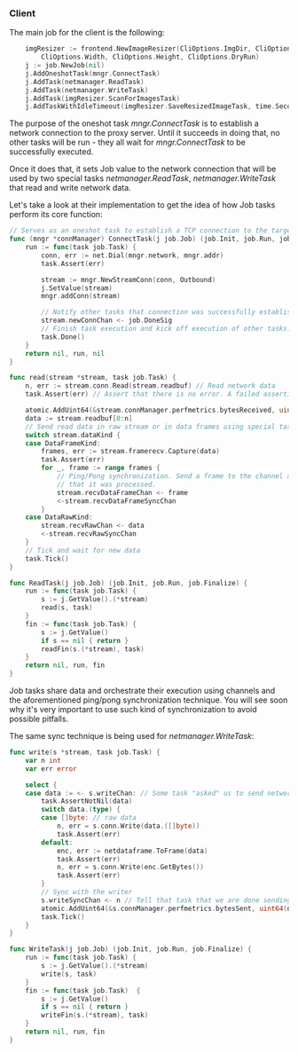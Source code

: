 ### Client

The main job for the client is the following:
```go
    imgResizer := frontend.NewImageResizer(CliOptions.ImgDir, CliOptions.OutputDir,
        CliOptions.Width, CliOptions.Height, CliOptions.DryRun)
    j := job.NewJob(nil)
    j.AddOneshotTask(mngr.ConnectTask)
    j.AddTask(netmanager.ReadTask)
    j.AddTask(netmanager.WriteTask)
    j.AddTask(imgResizer.ScanForImagesTask)
    j.AddTaskWithIdleTimeout(imgResizer.SaveResizedImageTask, time.Second * 8)
```
The purpose of the oneshot task _mngr.ConnectTask_ is to establish a network connection to the proxy server. Until it 
succeeds in doing that, no other tasks will be run - they all wait for _mngr.ConnectTask_ to be successfully executed.

Once it does that, it sets Job value to the network connection that will be used by two special tasks _netmanager.ReadTask_,
_netmanager.WriteTask_ that read and write network data.

Let's take a look at their implementation to get the idea of how Job tasks perform its core function:
```go
// Serves as an oneshot task to establish a TCP connection to the target host
func (mngr *connManager) ConnectTask(j job.Job) (job.Init, job.Run, job.Finalize) {
	run := func(task job.Task) {
		conn, err := net.Dial(mngr.network, mngr.addr)
		task.Assert(err)

		stream := mngr.NewStreamConn(conn, Outbound)
		j.SetValue(stream)
		mngr.addConn(stream)

		// Notify other tasks that connection was successfully established
		stream.newConnChan <- job.DoneSig
		// Finish task execution and kick off execution of other tasks.
		task.Done()
	}
	return nil, run, nil
}
```

```go
func read(stream *stream, task job.Task) {
	n, err := stream.conn.Read(stream.readbuf) // Read network data
	task.Assert(err) // Assert that there is no error. A failed assertion will stop job execution.

	atomic.AddUint64(&stream.connManager.perfmetrics.bytesReceived, uint64(n))
	data := stream.readbuf[0:n]
	// Send read data in raw stream or in data frames using special task channels
	switch stream.dataKind {
	case DataFrameKind:
		frames, err := stream.framerecv.Capture(data)
		task.Assert(err)
		for _, frame := range frames {
			// Ping/Pong synchronization. Send a frame to the channel and wait for a notification from another task
			// that it was processed.
			stream.recvDataFrameChan <- frame
			<-stream.recvDataFrameSyncChan
		}
	case DataRawKind:
		stream.recvRawChan <- data
		<-stream.recvRawSyncChan
	}
	// Tick and wait for new data
	task.Tick()
}

func ReadTask(j job.Job) (job.Init, job.Run, job.Finalize) {
	run := func(task job.Task) {
		s := j.GetValue().(*stream)
		read(s, task)
	}
	fin := func(task job.Task) {
		s := j.GetValue()
		if s == nil { return }
		readFin(s.(*stream), task)
	}
	return nil, run, fin
}
```
Job tasks share data and orchestrate their execution using channels and the aforementioned ping/pong synchronization
technique. You will see soon why it's very important to use such kind of synchronization to avoid possible pitfalls.

The same sync technique is being used for _netmanager.WriteTask_:
```go
func write(s *stream, task job.Task) {
	var n int
	var err error

	select {
	case data := <- s.writeChan: // Some task "asked" us to send network data
		task.AssertNotNil(data)
		switch data.(type) {
		case []byte: // raw data
			n, err = s.conn.Write(data.([]byte))
			task.Assert(err)
		default:
			enc, err := netdataframe.ToFrame(data)
			task.Assert(err)
			n, err = s.conn.Write(enc.GetBytes())
			task.Assert(err)
		}
		// Sync with the writer
		s.writeSyncChan <- n // Tell that task that we are done sending data
		atomic.AddUint64(&s.connManager.perfmetrics.bytesSent, uint64(n))
		task.Tick()
	}
}

func WriteTask(j job.Job) (job.Init, job.Run, job.Finalize) {
	run := func(task job.Task) {
		s := j.GetValue().(*stream)
		write(s, task)
	}
	fin := func(task job.Task)  {
		s := j.GetValue()
		if s == nil { return }
		writeFin(s.(*stream), task)
	}
	return nil, run, fin
}
```